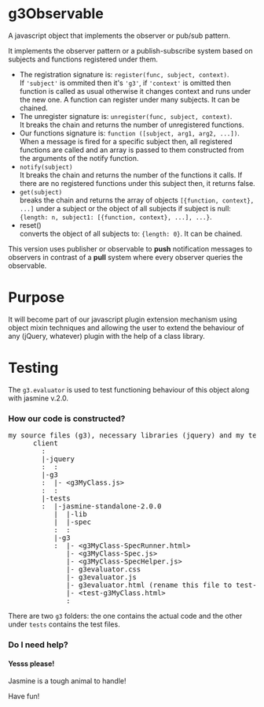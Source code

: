 g3Observable
============

A javascript object that implements the observer or pub/sub pattern.

It implements the observer pattern or a publish-subscribe system based on subjects and functions registered under them.
<ul>
<li>The registration signature is: <code>register(func, subject, context)</code>.<br />
If <code>'subject'</code> is ommited then it's <code>'g3'</code>, if <code>'context'</code> is omitted then function is called as usual otherwise it changes context and runs under the new one. A function can register under many subjects. It can be chained.</li>
<li>The unregister signature is: <code>unregister(func, subject, context)</code>.<br />
It breaks the chain and returns the number of unregistered functions.</li>
<li>Our functions signature is: <code>function ([subject, arg1, arg2, ...])</code>.<br />
When a message is fired for a specific subject then, all registered functions are called and an array is passed to them constructed from the arguments of the notify function.</li>
<li><code>notify(subject)</code><br />
It breaks the chain and returns the number of the functions it calls. If there are no registered functions under this subject then, it returns false.</li>
<li><code>get(subject)</code><br />
breaks the chain and returns the array of objects <code>[{function, context}, ...]</code> under a subject or the object of all subjects if subject is null: <code>{length: n, subject1: [{function, context}, ...], ...}</code>.</li>
<li>reset()<br />
converts the object of all subjects to: <code>{length: 0}</code>. It can be chained.</li>
</ul>

This version uses publisher or observable to <b>push</b> notification messages to observers in contrast of a <b>pull</b> system where every observer queries the observable.

Purpose
=======
It will become part of our javascript plugin extension mechanism using object mixin techniques and allowing the user to extend the behaviour of any (jQuery, whatever) plugin with the help of a class library.

Testing
=======
The <code>g3.evaluator</code> is used to test functioning behaviour of this object along with jasmine v.2.0.

<h3>How our code is constructed?</h3>
<pre>
my source files (g3), necessary libraries (jquery) and my tests folder (tests):
      client
        :
        |-jquery
        :  :
        |-g3
        :  |- &lt;g3MyClass.js>
        :  :
        |-tests
        :  |-jasmine-standalone-2.0.0
           |  |-lib
           |  |-spec
           :  :
           |-g3
           :  |- &lt;g3MyClass-SpecRunner.html>
              |- &lt;g3MyClass-Spec.js>
              |- &lt;g3MyClass-SpecHelper.js>
              |- g3evaluator.css
              |- g3evaluator.js
              |- g3evaluator.html (rename this file to test-g3MyClass.html)
              |- &lt;test-g3MyClass.html>
              :
</pre>

There are two <code>g3</code> folders: the one contains the actual code and the other under <code>tests</code> contains the test files.

<h3>Do I need help?</h3>
<h4>Yesss please!</h4> Jasmine is a tough animal to handle!

Have fun!
